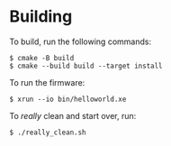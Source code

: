 # Building

To build, run the following commands:

    $ cmake -B build
    $ cmake --build build --target install


To run the firmware:

    $ xrun --io bin/helloworld.xe

To *really* clean and start over, run:

    $ ./really_clean.sh
